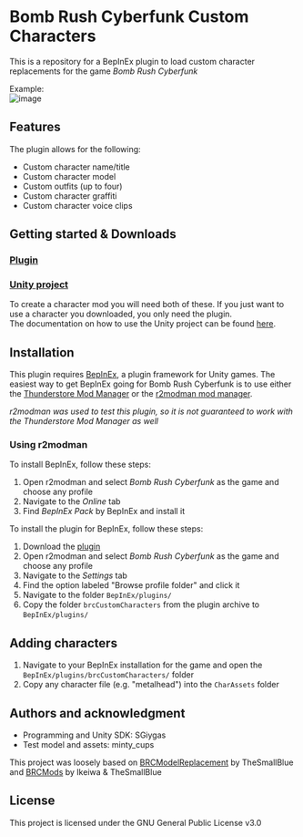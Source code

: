 # Bomb Rush Cyberfunk Custom Characters

This is a repository for a BepInEx plugin to load custom character replacements for the game *Bomb Rush Cyberfunk*  

Example:  
![image](https://github.com/SGiygas/BrcCustomCharacters/assets/50772474/43ff8ca8-0805-4409-9547-234e26fcedda)

## Features

The plugin allows for the following:
- Custom character name/title
- Custom character model
- Custom outfits (up to four)
- Custom character graffiti
- Custom character voice clips

## Getting started & Downloads

### [Plugin](https://github.com/SGiygas/BrcCustomCharacters/releases/download/v1.0.3/BrcCustomCharacterPlugin.zip)
### [Unity project](https://github.com/SGiygas/BrcCustomCharacters/releases/download/v1.0.3/BrcCustomCharacterUnityKit.zip)

To create a character mod you will need both of these. If you just want to use a character you downloaded, you only need the plugin.  
The documentation on how to use the Unity project  can be found [here](https://github.com/SGiygas/BrcCustomCharacters/wiki).

## Installation

This plugin requires [BepInEx](https://thunderstore.io/package/bbepis/BepInExPack/), a plugin framework for Unity games.
The easiest way to get BepInEx going for Bomb Rush Cyberfunk is to use either the [Thunderstore Mod Manager](https://www.overwolf.com/app/Thunderstore-Thunderstore_Mod_Manager) or the [r2modman mod manager](https://thunderstore.io/package/ebkr/r2modman/).  

*r2modman was used to test this plugin, so it is not guaranteed to work with the Thunderstore Mod Manager as well*

### Using r2modman

To install BepInEx, follow these steps:  
1. Open r2modman and select *Bomb Rush Cyberfunk* as the game and choose any profile
2. Navigate to the *Online* tab
3. Find *BepInEx Pack* by BepInEx and install it

To install the plugin for BepInEx, follow these steps:

1. Download the [plugin]()
2. Open r2modman and select *Bomb Rush Cyberfunk* as the game and choose any profile
3. Navigate to the *Settings* tab 
4. Find the option labeled "Browse profile folder" and click it
5. Navigate to the folder `BepInEx/plugins/`
6. Copy the folder `brcCustomCharacters` from the plugin archive to `BepInEx/plugins/`

## Adding characters

1. Navigate to your BepInEx installation for the game and open the `BepInEx/plugins/brcCustomCharacters/` folder
2. Copy any character file (e.g. "metalhead") into the `CharAssets` folder

## Authors and acknowledgment
- Programming and Unity SDK: SGiygas
- Test model and assets: minty_cups

This project was loosely based on [BRCModelReplacement](https://github.com/TheSmallBlue/BRC-ModelReplacement) by TheSmallBlue  
and [BRCMods](https://github.com/Ikeiwa/BRCMods) by Ikeiwa & TheSmallBlue

## License
This project is licensed under the GNU General Public License v3.0
